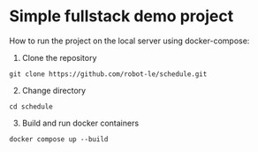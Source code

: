 # Simple fullstack demo project

How to run the project on the local server using docker-compose:

1. Clone the repository
```
git clone https://github.com/robot-le/schedule.git
```

2. Change directory
```
cd schedule
```

3. Build and run docker containers
```
docker compose up --build
```
